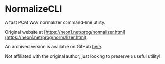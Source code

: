 # NormalizeCLI
A fast PCM WAV normalizer command-line utility.

Original website at [https://neon1.net/prog/normalizer.html](https://neon1.net/prog/normalizer.html).

An archived version is available on GitHub [here](https://github.com/mesheets/NormalizeCLI/raw/main/ReadMe.html).

Not affiliated with the original author; just looking to preserve a useful utility!
